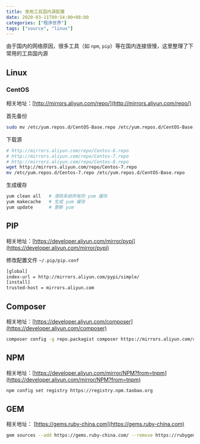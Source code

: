 ```yaml
---
title: 常用工具国内源配置
date: 2020-03-11T09:54:00+08:00
categories: ["程序世界"]
tags: ["source", "linux"]
---
```


由于国内的网络原因，很多工具（如 `npm`, `pip`）等在国内连接很慢，这里整理了下常用的工具国内源

## Linux

### CentOS
相关地址：[http://mirrors.aliyun.com/repo/](http://mirrors.aliyun.com/repo/)

首先备份
```bash
sudo mv /etc/yum.repos.d/CentOS-Base.repo /etc/yum.repos.d/CentOS-Base.repo.bak
```

下载源
```bash
# http://mirrors.aliyun.com/repo/Centos-6.repo
# http://mirrors.aliyun.com/repo/Centos-7.repo
# http://mirrors.aliyun.com/repo/Centos-8.repo
wget http://mirrors.aliyun.com/repo/Centos-7.repo
mv /etc/yum.repos.d/Centos-7.repo /etc/yum.repos.d/CentOS-Base.repo
```

生成缓存
```bash
yum clean all   # 清除系统所有的 yum 缓存
yum makecache   # 生成 yum 缓存
yum update      # 更新 yum 
```


## PIP

相关地址：[https://developer.aliyun.com/mirror/pypi](https://developer.aliyun.com/mirror/pypi)

修改配置文件 `~/.pip/pip.conf`
```bash
[global]
index-url = http://mirrors.aliyun.com/pypi/simple/
[install]
trusted-host = mirrors.aliyun.com
```

## Composer

相关地址：[https://developer.aliyun.com/composer](https://developer.aliyun.com/composer)

```bash
composer config -g repo.packagist composer https://mirrors.aliyun.com/composer/
```

## NPM 

相关地址：[https://developer.aliyun.com/mirror/NPM?from=tnpm](https://developer.aliyun.com/mirror/NPM?from=tnpm)

```bash
npm config set registry https://registry.npm.taobao.org
```

## GEM

相关地址： [https://gems.ruby-china.com](https://gems.ruby-china.com)

```bash
gem sources --add https://gems.ruby-china.com/ --remove https://rubygems.org/
```

